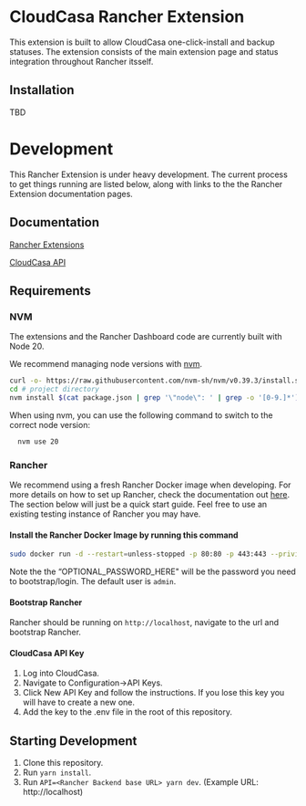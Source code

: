 # CloudCasa Rancher Extension 

This extension is built to allow CloudCasa one-click-install and backup statuses. The extension consists of the main extension page and status integration throughout Rancher itsself. 

## Installation
TBD

# Development
This Rancher Extension is under heavy development. The current process to get things running are listed below, along with links to the the Rancher Extension documentation pages. 

## Documentation
[Rancher Extensions](https://extensions.rancher.io/)

[CloudCasa API](https://docs.cloudcasa.io/apiguide/kubebackups.html)

## Requirements

### NVM
The extensions and the Rancher Dashboard code are currently built with Node 20.

We recommend managing node versions with [nvm](https://github.com/nvm-sh/nvm).

```sh
curl -o- https://raw.githubusercontent.com/nvm-sh/nvm/v0.39.3/install.sh | bash
cd # project directory
nvm install $(cat package.json | grep '\"node\": ' | grep -o '[0-9.]*')
```

When using nvm, you can use the following command to switch to the correct node version:

```sh
  nvm use 20
```

### Rancher
We recommend using a fresh Rancher Docker image when developing. For more details on how to set up Rancher, check the documentation out [here](https://extensions.rancher.io/extensions/next/extensions-getting-started#installing-rancher). The section 
below will just be a quick start guide. Feel free to use an existing testing instance of Rancher you may have. 

#### Install the Rancher Docker Image by running this command 

```sh
sudo docker run -d --restart=unless-stopped -p 80:80 -p 443:443 --privileged -e CATTLE_BOOTSTRAP_PASSWORD=OPTIONAL_PASSWORD_HERE rancher/rancher:v2.10-head
```

Note the the “OPTIONAL_PASSWORD_HERE" will be the password you need to bootstrap/login. The default user is `admin`.

#### Bootstrap Rancher
Rancher should be running on `http://localhost`, navigate to the url and bootstrap Rancher. 

#### CloudCasa API Key
1. Log into CloudCasa.
2. Navigate to Configuration->API Keys.
3. Click New API Key and follow the instructions. If you lose this key you will have to create a new one.
4. Add the key to the .env file in the root of this repository.

## Starting Development
1. Clone this repository.
2. Run `yarn install`.
3. Run `API=<Rancher Backend base URL> yarn dev`. (Example URL: http://localhost)
